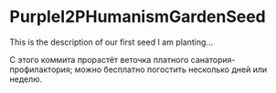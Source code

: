 # PurpleI2PHumanismGardenSeed
This is the description of our first seed I am planting...

C этого коммита прорастёт веточка платного санатория-профилактория; можно бесплатно погостить несколько дней или неделю.
